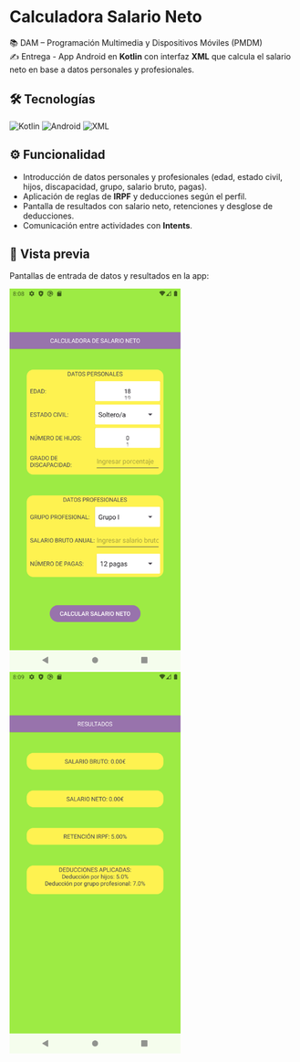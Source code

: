 # Calculadora Salario Neto

📚 DAM – Programación Multimedia y Dispositivos Móviles (PMDM)  
✍️ Entrega - App Android en **Kotlin** con interfaz **XML** que calcula el salario neto en base a datos personales y profesionales.

## 🛠️ Tecnologías
![Kotlin](https://img.shields.io/badge/Kotlin-0095D5?logo=kotlin&logoColor=white&style=for-the-badge)
![Android](https://img.shields.io/badge/Android-3DDC84?logo=android&logoColor=white&style=for-the-badge)
![XML](https://img.shields.io/badge/XML-FF6600?logo=xml&logoColor=white&style=for-the-badge)

## ⚙️ Funcionalidad
- Introducción de datos personales y profesionales (edad, estado civil, hijos, discapacidad, grupo, salario bruto, pagas).  
- Aplicación de reglas de **IRPF** y deducciones según el perfil.  
- Pantalla de resultados con salario neto, retenciones y desglose de deducciones.  
- Comunicación entre actividades con **Intents**.  

## 📸 Vista previa
Pantallas de entrada de datos y resultados en la app:

<img src="screenshot1.png" width="300">   <img src="screenshot2.png" width="300">
